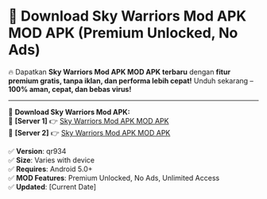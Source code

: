 # 🚀 Download Sky Warriors Mod APK MOD APK (Premium Unlocked, No Ads)  

🔥 Dapatkan **Sky Warriors Mod APK MOD APK terbaru** dengan **fitur premium gratis, tanpa iklan, dan performa lebih cepat!** Unduh sekarang – **100% aman, cepat, dan bebas virus!**  

---


🔽 **Download Sky Warriors Mod APK:**  
🔹 **[Server 1]** 👉 [Sky Warriors Mod APK MOD APK](https://apkcomod.com?title=Sky_Warriors_Mod_APK)  
🔹 **[Server 2]** 👉 [Sky Warriors Mod APK MOD APK](https://apkcomod.com?title=Sky_Warriors_Mod_APK)  


✅ **Version**: qr934  
✅ **Size**: Varies with device  
✅ **Requires**: Android 5.0+  
✅ **MOD Features**: Premium Unlocked, No Ads, Unlimited Access  
✅ **Updated**: [Current Date]  